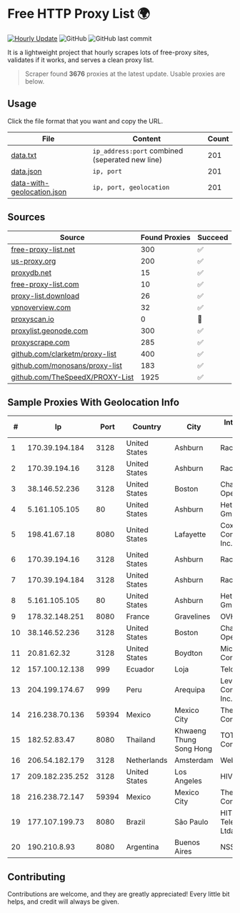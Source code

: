 
# Free HTTP Proxy List 🌍

[![Hourly Update](https://github.com/mertguvencli/http-proxy-list/actions/workflows/main.yml/badge.svg?branch=main)](https://github.com/mertguvencli/http-proxy-list/actions/workflows/main.yml)
![GitHub](https://img.shields.io/github/license/mertguvencli/http-proxy-list)
![GitHub last commit](https://img.shields.io/github/last-commit/mertguvencli/http-proxy-list)

It is a lightweight project that hourly scrapes lots of free-proxy sites, validates if it works, and serves a clean proxy list.


> Scraper found **3676** proxies at the latest update. Usable proxies are below.

## Usage

Click the file format that you want and copy the URL.


|File|Content|Count|
|----|-------|-----|
|[data.txt](https://raw.githubusercontent.com/mertguvencli/http-proxy-list/main/proxy-list/data.txt)|`ip_address:port` combined (seperated new line)|201|
|[data.json](https://raw.githubusercontent.com/mertguvencli/http-proxy-list/main/proxy-list/data.json)|`ip, port`|201|
|[data-with-geolocation.json](https://raw.githubusercontent.com/mertguvencli/http-proxy-list/main/proxy-list/data-with-geolocation.json)|`ip, port, geolocation`|201|

## Sources

|Source|Found Proxies|Succeed|
|------|-------------|-------|
|[free-proxy-list.net](https://free-proxy-list.net)|300|✅|
|[us-proxy.org](https://www.us-proxy.org)|200|✅|
|[proxydb.net](http://proxydb.net)|15|✅|
|[free-proxy-list.com](https://free-proxy-list.com/?page=&port=&type%5B%5D=http&type%5B%5D=https&up_time=0&search=Search)|10|✅|
|[proxy-list.download](https://www.proxy-list.download/HTTP)|26|✅|
|[vpnoverview.com](https://vpnoverview.com/privacy/anonymous-browsing/free-proxy-servers)|32|✅|
|[proxyscan.io](https://www.proxyscan.io)|0|🚫|
|[proxylist.geonode.com](https://proxylist.geonode.com/api/proxy-list?limit=300&page=1&sort_by=lastChecked&sort_type=desc&protocols=http,https)|300|✅|
|[proxyscrape.com](https://api.proxyscrape.com/v2/?request=displayproxies&protocol=http&timeout=10000&country=all&ssl=all&anonymity=all)|285|✅|
|[github.com/clarketm/proxy-list](https://raw.githubusercontent.com/clarketm/proxy-list/master/proxy-list-raw.txt)|400|✅|
|[github.com/monosans/proxy-list](https://raw.githubusercontent.com/monosans/proxy-list/main/proxies/http.txt)|183|✅|
|[github.com/TheSpeedX/PROXY-List](https://raw.githubusercontent.com/TheSpeedX/PROXY-List/master/http.txt)|1925|✅|


## Sample Proxies With Geolocation Info

|#|Ip|Port|Country|City|Internet Service Provider|
|-|--|----|-------|----|-------------------------|
|1|170.39.194.184|3128|United States|Ashburn|Rackdog, LLC|
|2|170.39.194.16|3128|United States|Ashburn|Rackdog, LLC|
|3|38.146.52.236|3128|United States|Boston|Charles River Operation|
|4|5.161.105.105|80|United States|Ashburn|Hetzner Online GmbH|
|5|198.41.67.18|8080|United States|Lafayette|Cox Communications Inc.|
|6|170.39.194.16|3128|United States|Ashburn|Rackdog, LLC|
|7|170.39.194.184|3128|United States|Ashburn|Rackdog, LLC|
|8|5.161.105.105|80|United States|Ashburn|Hetzner Online GmbH|
|9|178.32.148.251|8080|France|Gravelines|OVH SAS|
|10|38.146.52.236|3128|United States|Boston|Charles River Operation|
|11|20.81.62.32|3128|United States|Boydton|Microsoft Corporation|
|12|157.100.12.138|999|Ecuador|Loja|Telconet S.A|
|13|204.199.174.67|999|Peru|Arequipa|Level 3 Communications, Inc.|
|14|216.238.70.136|59394|Mexico|Mexico City|The Constant Company|
|15|182.52.83.47|8080|Thailand|Khwaeng Thung Song Hong|TOT Public Company Limited|
|16|206.54.182.179|3128|Netherlands|Amsterdam|Webzilla B.V.|
|17|209.182.235.252|3128|United States|Los Angeles|HIVELOCITY, Inc.|
|18|216.238.72.147|59394|Mexico|Mexico City|The Constant Company|
|19|177.107.199.73|8080|Brazil|São Paulo|HIT Telecomunicações Ltda|
|20|190.210.8.93|8080|Argentina|Buenos Aires|NSS S.A.|



## Contributing

Contributions are welcome, and they are greatly appreciated! Every
little bit helps, and credit will always be given.

